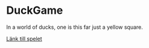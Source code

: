 # DuckGame

In a world of ducks, one is this far just a yellow square.

[Länk till spelet](https://sharp-ardinghelli-e712f8.netlify.com/)
